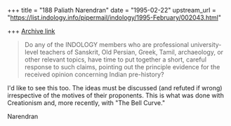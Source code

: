 +++
title = "188 Paliath Narendran"
date = "1995-02-22"
upstream_url = "https://list.indology.info/pipermail/indology/1995-February/002043.html"

+++
[Archive link](https://list.indology.info/pipermail/indology/1995-February/002043.html)


> Do any of the INDOLOGY members who are professional university-level
> teachers of Sanskrit, Old Persian, Greek, Tamil, archaeology, or other
> relevant topics, have time to put together a short, careful response to
> such claims, pointing out the principle evidence for the received
> opinion concerning Indian pre-history?  

I'd like to see this too. The ideas must be discussed (and
refuted if wrong) irrespective of the motives of their
proponents. This is what was done with Creationism and, more
recently, with "The Bell Curve."

Narendran






